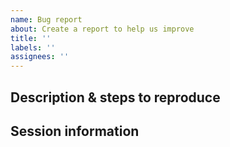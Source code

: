 ```yaml
---
name: Bug report
about: Create a report to help us improve
title: ''
labels: ''
assignees: ''
---
```


<!-- 

Thank you for writing a bug report! This will help us to improve the package!

REMEMBER: DO NOT SHARE YOUR USERNAME/PASSWORD, OR API KEYS/TOKENS IN THIS ISSUE - MOST LIKELY THE MAINTAINER WILL HAVE THEIR OWN EQUIVALENT KEY 

Before continuing, please make sure that you:

- have checked that there does not exist an issue report for your problem already.
- you are using the latest version of {opencage} and all its dependencies.
- the problem is not already fixed in the development version (install it with `remotes::install_github("ropensci/opencage")`).
- have read the guidelines in our [Contributing Guide](https://github.com/ropensci/opencage/blob/master/.github/CONTRIBUTING.md).

-->

## Description & steps to reproduce
<!--
Please provide a clear and concise description of what the bug is.
Please illustrate the bug with a minimal working example or [reprex](https://www.tidyverse.org/help/#reprex). 
Please provide detailed steps to reproduce the bug and any information that might be helpful in troubleshooting.
Please consider using the {reprex} package for this: https://reprex.tidyverse.org/.
What did you expect to happen instead?
-->

## Session information
<!--
Please include your session information by including the output from `devtools::session_info()` or `sessionInfo()`.
-->
